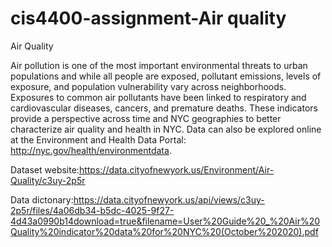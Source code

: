 # cis4400-assignment-Air quality
Air Quality

Air pollution is one of the most important environmental threats to urban populations and while all people are exposed, pollutant emissions, levels of exposure, and population vulnerability vary across neighborhoods. Exposures to common air pollutants have been linked to respiratory and cardiovascular diseases, cancers, and premature deaths. These indicators provide a perspective across time and NYC geographies to better characterize air quality and health in NYC. Data can also be explored online at the Environment and Health Data Portal: http://nyc.gov/health/environmentdata.

Dataset website:https://data.cityofnewyork.us/Environment/Air-Quality/c3uy-2p5r

Data dictonary:https://data.cityofnewyork.us/api/views/c3uy-2p5r/files/4a06db34-b5dc-4025-9f27-4d43a0990b14download=true&filename=User%20Guide%20_%20Air%20Quality%20indicator%20data%20for%20NYC%20(October%202020).pdf
